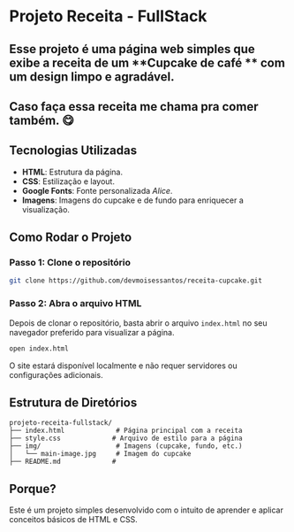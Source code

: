 # Projeto Receita - FullStack

Esse projeto é uma página web simples que exibe a receita de um **Cupcake de café ** com um design limpo e agradável.
---
Caso faça essa receita me chama pra comer também. 😋
---

## Tecnologias Utilizadas

- **HTML**: Estrutura da página.
- **CSS**: Estilização e layout.
- **Google Fonts**: Fonte personalizada *Alice*.
- **Imagens**: Imagens do cupcake e de fundo para enriquecer a visualização.

## Como Rodar o Projeto

### Passo 1: Clone o repositório

```bash
git clone https://github.com/devmoisessantos/receita-cupcake.git
```

### Passo 2: Abra o arquivo HTML

Depois de clonar o repositório, basta abrir o arquivo `index.html` no seu navegador preferido para visualizar a página.

```bash
open index.html
```

O site estará disponível localmente e não requer servidores ou configurações adicionais.

## Estrutura de Diretórios

```plaintext
projeto-receita-fullstack/
├── index.html             # Página principal com a receita
├── style.css             # Arquivo de estilo para a página
├── img/                   # Imagens (cupcake, fundo, etc.)
│   └── main-image.jpg     # Imagem do cupcake
├── README.md             #
```

## Porque?

Este é um projeto simples desenvolvido com o intuito de aprender e aplicar conceitos básicos de HTML e CSS.

